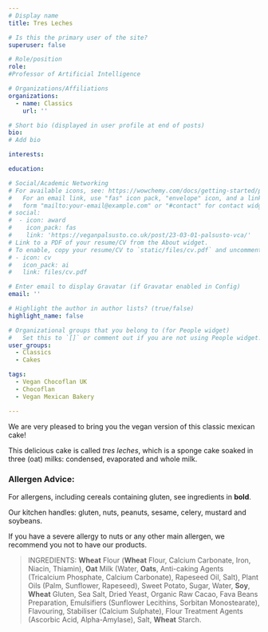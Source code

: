 ```yaml
---
# Display name
title: Tres Leches

# Is this the primary user of the site?
superuser: false

# Role/position
role: 
#Professor of Artificial Intelligence

# Organizations/Affiliations
organizations:
  - name: Classics
    url: ''

# Short bio (displayed in user profile at end of posts)
bio: 
# Add bio

interests: 

education:

# Social/Academic Networking
# For available icons, see: https://wowchemy.com/docs/getting-started/page-builder/#icons
#   For an email link, use "fas" icon pack, "envelope" icon, and a link in the
#   form "mailto:your-email@example.com" or "#contact" for contact widget.
# social:
#  - icon: award
#    icon_pack: fas
#    link: 'https://veganpalsusto.co.uk/post/23-03-01-palsusto-vca/'
# Link to a PDF of your resume/CV from the About widget.
# To enable, copy your resume/CV to `static/files/cv.pdf` and uncomment the lines below.
# - icon: cv
#   icon_pack: ai
#   link: files/cv.pdf

# Enter email to display Gravatar (if Gravatar enabled in Config)
email: ''

# Highlight the author in author lists? (true/false)
highlight_name: false

# Organizational groups that you belong to (for People widget)
#   Set this to `[]` or comment out if you are not using People widget.
user_groups:
  - Classics
  - Cakes

tags: 
  - Vegan Chocoflan UK
  - Chocoflan
  - Vegan Mexican Bakery

---
```


We are very pleased to bring you the vegan version of this classic mexican cake!

This delicious cake is called _tres leches_, which is a sponge cake soaked in three (oat) milks: condensed, evaporated and whole milk. 

### Allergen Advice:
For allergens, including cereals containing gluten, see ingredients in **bold**.

Our kitchen handles: gluten, nuts, peanuts, sesame, celery, mustard and soybeans.

If you have a severe allergy to nuts or any other main allergen, we recommend you not to have our products.

> INGREDIENTS: **Wheat** Flour (**Wheat** Flour, Calcium Carbonate, Iron, Niacin, Thiamin), **Oat** Milk (Water, **Oats**, Anti-caking Agents (Tricalcium Phosphate, Calcium Carbonate), Rapeseed Oil, Salt), Plant Oils (Palm, Sunflower, Rapeseed), Sweet Potato, Sugar, Water, **Soy**, **Wheat** Gluten, Sea Salt, Dried Yeast, Organic Raw Cacao, Fava Beans Preparation, Emulsifiers (Sunflower Lecithins, Sorbitan Monostearate),  Flavouring, Stabiliser (Calcium Sulphate), Flour Treatment Agents (Ascorbic Acid, Alpha-Amylase), Salt, **Wheat** Starch.
